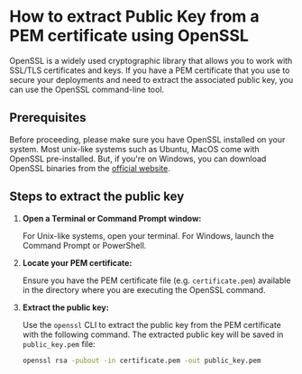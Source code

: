 # How to extract Public Key from a PEM certificate using OpenSSL

OpenSSL is a widely used cryptographic library that allows you to work with SSL/TLS certificates and keys. If you have a PEM certificate that you use to secure your deployments and need to extract the associated public key, you can use the OpenSSL command-line tool.

## Prerequisites

Before proceeding, please make sure you have OpenSSL installed on your system. Most unix-like systems such as Ubuntu, MacOS come with OpenSSL pre-installed. But, if you're on Windows, you can download OpenSSL binaries from the [official website](https://www.openssl.org/).

## Steps to extract the public key

1. **Open a Terminal or Command Prompt window:**

   For Unix-like systems, open your terminal. For Windows, launch the Command Prompt or PowerShell.

2. **Locate your PEM certificate:**

   Ensure you have the PEM certificate file (e.g. `certificate.pem`) available in the directory where you are executing the OpenSSL command.

3. **Extract the public key:**

   Use the `openssl` CLI to extract the public key from the PEM certificate with the following command. The extracted public key will be saved in `public_key.pem` file:

   ```bash
   openssl rsa -pubout -in certificate.pem -out public_key.pem
   ```

